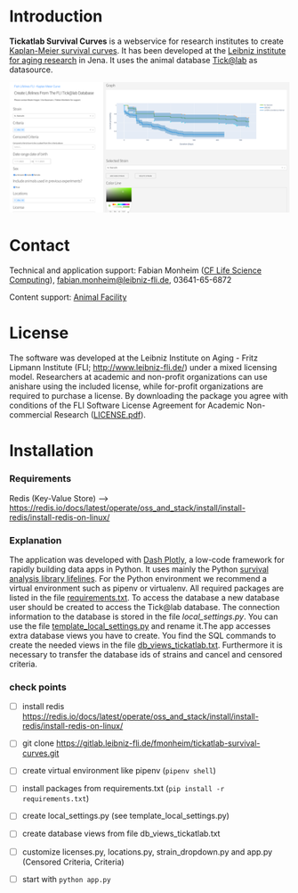 Introduction
============
**Tickatlab Survival Curves** is a webservice for research institutes to create [Kaplan-Meier survival curves](https://en.wikipedia.org/wiki/Kaplan-Meier_estimator). It has been developed at the [Leibniz institute for aging research](http://www.leibniz-fli.de) in Jena. It uses the animal database [Tick@lab](https://www.a-tune.com/products-services-software/animal-research-facility-software/) as datasource.

![](screenshot.png)

Contact
=======

Technical and application support: Fabian Monheim ([CF Life Science
Computing](https://www.leibniz-fli.de/research/core-facilities-services/cf-life-science-computing)), <fabian.monheim@leibniz-fli.de>, 03641-65-6872

Content support: [Animal Facility](https://www.leibniz-fli.de/research/animal-experiments/animal-facility-fish-1)

License
=======

The software was developed at the Leibniz Institute on Aging - Fritz
Lipmann Institute (FLI; <http://www.leibniz-fli.de/>) under a mixed
licensing model. Researchers at academic and non-profit organizations
can use anishare using the included license, while for-profit
organizations are required to purchase a license. By downloading the
package you agree with conditions of the FLI Software License Agreement
for Academic Non-commercial Research ([LICENSE.pdf](LICENSE.pdf)).

Installation 
============

### Requirements
Redis (Key-Value Store) --> https://redis.io/docs/latest/operate/oss_and_stack/install/install-redis/install-redis-on-linux/

### Explanation
The application was developed with [Dash Plotly](https://dash.plotly.com/), a low-code framework for rapidly building data apps in Python. It uses mainly the Python [survival analysis library lifelines](https://lifelines.readthedocs.io/en/latest/). For the Python environment we recommend a virtual environment such as pipenv or virtualenv. All required packages are listed in the file [requirements.txt](requirements.txt). To access the database a new database user should be created to access the Tick@lab database. The connection information to the database is stored in the file *local_settings.py*. You can use the file [template_local_settings.py](template_local_settings.py) and rename it.The app accesses extra database views you have to create. You find the SQL commands to create the needed views in the file [db_views_tickatlab.txt](db_views_tickatlab.txt). Furthermore it is necessary to transfer the database ids of strains and cancel and censored criteria.

### check points
- [ ] install redis https://redis.io/docs/latest/operate/oss_and_stack/install/install-redis/install-redis-on-linux/
- [ ] git clone https://gitlab.leibniz-fli.de/fmonheim/tickatlab-survival-curves.git
- [ ] create virtual environment like pipenv (```pipenv shell```)
- [ ] install packages from requirements.txt (```pip install -r requirements.txt```)
- [ ] create local_settings.py (see template_local_settings.py)
- [ ] create database views from file db_views_tickatlab.txt
- [ ] customize licenses.py, locations.py, strain_dropdown.py and app.py (Censored Criteria, Criteria)
- [ ] start with ```python app.py```


